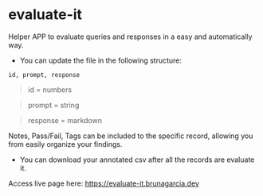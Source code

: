# evaluate-it
Helper APP to evaluate queries and responses in a easy and automatically way. 

- You can update the file in the following structure: 

`id, prompt, response`

>id = numbers

>prompt = string

>response = markdown

Notes, Pass/Fail, Tags can be included to the specific record, allowing you from easily organize your findings. 

- You can download your annotated csv after all the records are evaluate it. 

Access live page here: https://evaluate-it.brunagarcia.dev 




